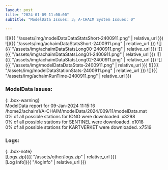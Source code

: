 ```yaml
---
layout: post
title: "2024-01-09 11:00:00"
subtitle: "ModelData Issues: 3; A-CHAIM System Issues: 0"

---
```


![]({{ "/assets/img/modelDataDataStatsShort-2400911.png" | relative_url }})
![]({{ "/assets/img/achaimDataStatsShort-2400911.png" | relative_url }})
![]({{ "/assets/img/achaimDataStatsLong00-2400911.png" | relative_url }})
![]({{ "/assets/img/achaimDataStatsLong01-2400911.png" | relative_url }})
![]({{ "/assets/img/achaimDataStatsLong02-2400911.png" | relative_url }})
![]({{ "/assets/img/modelDataDataStats-2400911.png" | relative_url }})
![]({{ "/assets/img/modelDataStationStats-2400911.png" | relative_url }})
![]({{ "/assets/img/achaimRunTime-2400911.png" | relative_url }})


### ModelData Issues:  
  
{: .box-warning}  
 ModelData report for 09-Jan-2024 11:15:16   
 /home2/achaim1/A-CHAIM/modelData/2024/009/11/modelData.mat   
 0% of all possible stations for IONO were downloaded. x3298   
 0% of all possible stations for SENTINEL were downloaded. x1018   
 0% of all possible stations for KARTVERKET were downloaded. x7519   
  


### Logs:  
  
{: .box-note}  
[Logs.zip]({{ "/assets/other/logs.zip" | relative_url }})  
[Log Info]({{ "/logInfo" | relative_url }})  
